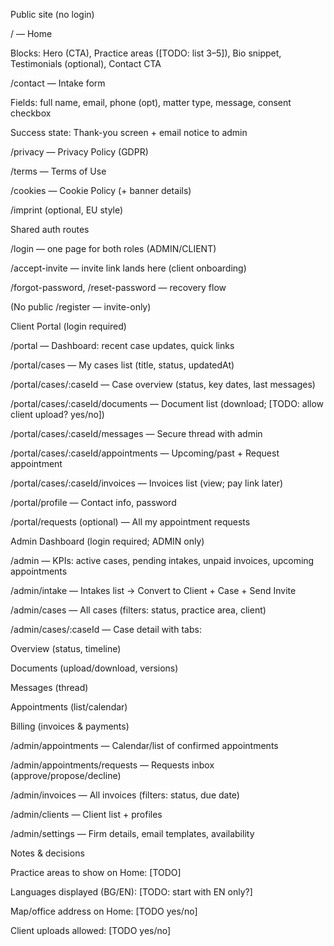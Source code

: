 Public site (no login)

/ — Home

Blocks: Hero (CTA), Practice areas ([TODO: list 3–5]), Bio snippet, Testimonials (optional), Contact CTA

/contact — Intake form

Fields: full name, email, phone (opt), matter type, message, consent checkbox

Success state: Thank-you screen + email notice to admin

/privacy — Privacy Policy (GDPR)

/terms — Terms of Use

/cookies — Cookie Policy (+ banner details)

/imprint (optional, EU style)

Shared auth routes

/login — one page for both roles (ADMIN/CLIENT)

/accept-invite — invite link lands here (client onboarding)

/forgot-password, /reset-password — recovery flow

(No public /register — invite-only)

Client Portal (login required)

/portal — Dashboard: recent case updates, quick links

/portal/cases — My cases list (title, status, updatedAt)

/portal/cases/:caseId — Case overview (status, key dates, last messages)

/portal/cases/:caseId/documents — Document list (download; [TODO: allow client upload? yes/no])

/portal/cases/:caseId/messages — Secure thread with admin

/portal/cases/:caseId/appointments — Upcoming/past + Request appointment

/portal/cases/:caseId/invoices — Invoices list (view; pay link later)

/portal/profile — Contact info, password

/portal/requests (optional) — All my appointment requests

Admin Dashboard (login required; ADMIN only)

/admin — KPIs: active cases, pending intakes, unpaid invoices, upcoming appointments

/admin/intake — Intakes list → Convert to Client + Case + Send Invite

/admin/cases — All cases (filters: status, practice area, client)

/admin/cases/:caseId — Case detail with tabs:

Overview (status, timeline)

Documents (upload/download, versions)

Messages (thread)

Appointments (list/calendar)

Billing (invoices & payments)

/admin/appointments — Calendar/list of confirmed appointments

/admin/appointments/requests — Requests inbox (approve/propose/decline)

/admin/invoices — All invoices (filters: status, due date)

/admin/clients — Client list + profiles

/admin/settings — Firm details, email templates, availability

Notes & decisions

Practice areas to show on Home: [TODO]

Languages displayed (BG/EN): [TODO: start with EN only?]

Map/office address on Home: [TODO yes/no]

Client uploads allowed: [TODO yes/no]